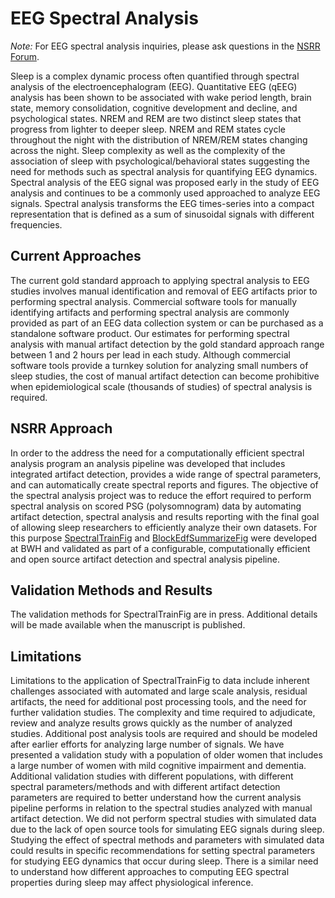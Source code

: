 # EEG Spectral Analysis

*Note:* For EEG spectral analysis inquiries, please ask questions in the [NSRR Forum](https://sleepdata.org/forum).

Sleep is a complex dynamic process often quantified through spectral analysis of the electroencephalogram (EEG). Quantitative EEG (qEEG) analysis has been shown to be associated with wake period length, brain state, memory consolidation, cognitive development and decline, and psychological states. NREM and REM are two distinct sleep states that progress from lighter to deeper sleep. NREM and REM states cycle throughout the night with the distribution of NREM/REM states changing across the night. Sleep complexity as well as the complexity of the association of sleep with psychological/behavioral states suggesting the need for methods such as spectral analysis for quantifying EEG dynamics. Spectral analysis of the EEG signal was proposed early in the study of EEG analysis and continues to be a commonly used approached to analyze EEG signals. Spectral analysis transforms the EEG times-series into a compact representation that is defined as a sum of sinusoidal signals with different frequencies.

## Current Approaches

The current gold standard approach to applying spectral analysis to EEG studies involves manual identification and removal of EEG artifacts prior to performing spectral analysis. Commercial software tools for manually identifying artifacts and performing spectral analysis are commonly provided as part of an EEG data collection system or can be purchased as a standalone software product. Our estimates for performing spectral analysis with manual artifact detection by the gold standard approach range between 1 and 2 hours per lead in each study. Although commercial software tools provide a turnkey solution for analyzing small numbers of sleep studies, the cost of manual artifact detection can become prohibitive when epidemiological scale (thousands of studies) of spectral analysis is required.

## NSRR Approach

In order to the address the need for a computationally efficient spectral analysis program an analysis pipeline was developed that includes integrated artifact detection, provides a wide range of spectral parameters, and can automatically create spectral reports and figures. The objective of the spectral analysis project was to reduce the effort required to perform spectral analysis on scored PSG (polysomnogram) data by automating artifact detection, spectral analysis and results reporting with the final goal of allowing sleep researchers to efficiently analyze their own datasets. For this purpose [SpectralTrainFig](https://github.com/DennisDean/SpectralTrainFig) and [BlockEdfSummarizeFig](https://github.com/DennisDean/BlockEdfSummarizeFig) were developed at BWH and validated as part of a configurable, computationally efficient and open source artifact detection and spectral analysis pipeline.

## Validation Methods and Results

The validation methods for SpectralTrainFig are in press. Additional details will be made available when the manuscript is published.

## Limitations

Limitations to the application of SpectralTrainFig to data include inherent challenges associated with automated and large scale analysis, residual artifacts, the need for additional post processing tools, and the need for further validation studies. The complexity and time required to adjudicate, review and analyze results grows quickly as the number of analyzed studies. Additional post analysis tools are required and should be modeled after earlier efforts for analyzing large number of signals. We have presented a validation study with a population of older women that includes a large number of women with mild cognitive impairment and dementia. Additional validation studies with different populations, with different spectral parameters/methods and with different artifact detection parameters are required to better understand how the current analysis pipeline performs in relation to the spectral studies analyzed with manual artifact detection. We did not perform spectral studies with simulated data due to the lack of open source tools for simulating EEG signals during sleep. Studying the effect of spectral methods and parameters with simulated data could results in specific recommendations for setting spectral parameters for studying EEG dynamics that occur during sleep. There is a similar need to understand how different approaches to computing EEG spectral properties during sleep may affect physiological inference.
